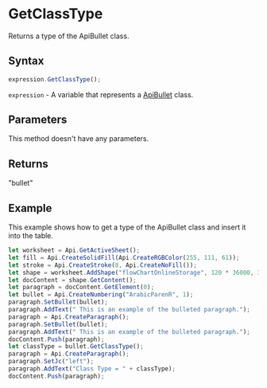 # GetClassType

Returns a type of the ApiBullet class.

## Syntax

```javascript
expression.GetClassType();
```

`expression` - A variable that represents a [ApiBullet](../ApiBullet.md) class.

## Parameters

This method doesn't have any parameters.

## Returns

"bullet"

## Example

This example shows how to get a type of the ApiBullet class and insert it into the table.

```javascript editor-
let worksheet = Api.GetActiveSheet();
let fill = Api.CreateSolidFill(Api.CreateRGBColor(255, 111, 61));
let stroke = Api.CreateStroke(0, Api.CreateNoFill());
let shape = worksheet.AddShape("flowChartOnlineStorage", 120 * 36000, 35 * 36000, fill, stroke, 0, 2 * 36000, 0, 3 * 36000);
let docContent = shape.GetContent();
let paragraph = docContent.GetElement(0);
let bullet = Api.CreateNumbering("ArabicParenR", 1);
paragraph.SetBullet(bullet);
paragraph.AddText(" This is an example of the bulleted paragraph.");
paragraph = Api.CreateParagraph();
paragraph.SetBullet(bullet);
paragraph.AddText(" This is an example of the bulleted paragraph.");
docContent.Push(paragraph);
let classType = bullet.GetClassType();
paragraph = Api.CreateParagraph();
paragraph.SetJc("left");
paragraph.AddText("Class Type = " + classType);
docContent.Push(paragraph);
```
